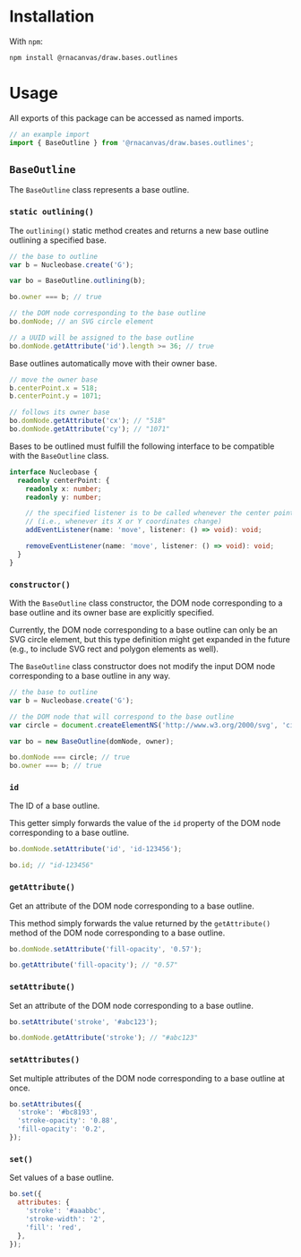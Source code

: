 # Installation

With `npm`:

```
npm install @rnacanvas/draw.bases.outlines
```

# Usage

All exports of this package can be accessed as named imports.

```javascript
// an example import
import { BaseOutline } from '@rnacanvas/draw.bases.outlines';
```

## `BaseOutline`

The `BaseOutline` class represents a base outline.

### `static outlining()`

The `outlining()` static method creates and returns a new base outline
outlining a specified base.

```javascript
// the base to outline
var b = Nucleobase.create('G');

var bo = BaseOutline.outlining(b);

bo.owner === b; // true

// the DOM node corresponding to the base outline
bo.domNode; // an SVG circle element

// a UUID will be assigned to the base outline
bo.domNode.getAttribute('id').length >= 36; // true
```

Base outlines automatically move with their owner base.

```javascript
// move the owner base
b.centerPoint.x = 518;
b.centerPoint.y = 1071;

// follows its owner base
bo.domNode.getAttribute('cx'); // "518"
bo.domNode.getAttribute('cy'); // "1071"
```

Bases to be outlined must fulfill the following interface
to be compatible with the `BaseOutline` class.

```typescript
interface Nucleobase {
  readonly centerPoint: {
    readonly x: number;
    readonly y: number;

    // the specified listener is to be called whenever the center point of the base moves
    // (i.e., whenever its X or Y coordinates change)
    addEventListener(name: 'move', listener: () => void): void;

    removeEventListener(name: 'move', listener: () => void): void;
  }
}
```

### `constructor()`

With the `BaseOutline` class constructor,
the DOM node corresponding to a base outline
and its owner base
are explicitly specified.

Currently, the DOM node corresponding to a base outline
can only be an SVG circle element,
but this type definition might get expanded in the future
(e.g., to include SVG rect and polygon elements as well).

The `BaseOutline` class constructor does not modify
the input DOM node corresponding to a base outline in any way.

```javascript
// the base to outline
var b = Nucleobase.create('G');

// the DOM node that will correspond to the base outline
var circle = document.createElementNS('http://www.w3.org/2000/svg', 'circle');

var bo = new BaseOutline(domNode, owner);

bo.domNode === circle; // true
bo.owner === b; // true
```

### `id`

The ID of a base outline.

This getter simply forwards the value of the `id` property
of the DOM node corresponding to a base outline.

```javascript
bo.domNode.setAttribute('id', 'id-123456');

bo.id; // "id-123456"
```

### `getAttribute()`

Get an attribute of the DOM node corresponding to a base outline.

This method simply forwards the value returned by the `getAttribute()` method
of the DOM node corresponding to a base outline.

```javascript
bo.domNode.setAttribute('fill-opacity', '0.57');

bo.getAttribute('fill-opacity'); // "0.57"
```

### `setAttribute()`

Set an attribute of the DOM node corresponding to a base outline.

```javascript
bo.setAttribute('stroke', '#abc123');

bo.domNode.getAttribute('stroke'); // "#abc123"
```

### `setAttributes()`

Set multiple attributes of the DOM node corresponding to a base outline at once.

```javascript
bo.setAttributes({
  'stroke': '#bc8193',
  'stroke-opacity': '0.88',
  'fill-opacity': '0.2',
});
```

### `set()`

Set values of a base outline.

```javascript
bo.set({
  attributes: {
    'stroke': '#aaabbc',
    'stroke-width': '2',
    'fill': 'red',
  },
});
```
